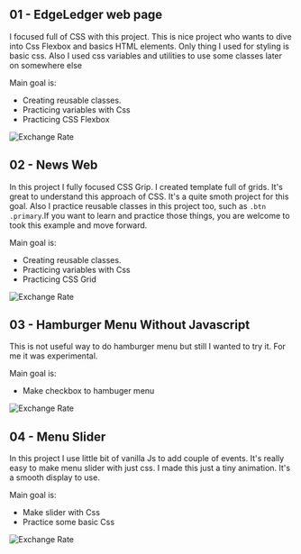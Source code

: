 ## 01 - EdgeLedger web page

I focused full of CSS with this project. This is nice project who wants to dive into Css Flexbox and basics HTML elements. Only thing I used for styling is basic css. Also I used css variables and utilities to use some classes later on somewhere else

Main goal is:

- Creating reusable classes.
- Practicing variables with Css
- Practicing CSS Flexbox

![Exchange Rate](https://ltobqg.dm.files.1drv.com/y4mt6JPYI3s4F84e0ekDBA3jpbyzrnJNv14Q0WKbbebN50R47qaopjU-BnW1Xbxol1ey46L63JjWq1tBAW3PWFNXWzf_mOpwHqwj2OHhfQOJkLYBwVGl2wGTST1V3-YC9z2MEZCtUjbalkTPZdyCC7ezsPX_XlZmDErlmAGVN2TZciRCLWYmWOmU2hKc6JsSf2iheGkw0kKtSfpfrtfduwtcw/edge.gif?psid=1)

## 02 - News Web

In this project I fully focused CSS Grip. I created template full of grids. It's great to understand this approach of CSS. It's a quite smoth project for this goal. Also I practice reusable classes in this project too, such as `.btn .primary`.If you want to learn and practice those things, you are welcome to took this example and move forward.

Main goal is:

- Creating reusable classes.
- Practicing variables with Css
- Practicing CSS Grid

![Exchange Rate](https://mdojqg.dm.files.1drv.com/y4m0tzB8OH-f32Qv8s2uFsBYq93GY5JyGkfE952Tm-1Oh95muW_l4tr-x3C0dYHSg02o8bXcV4hEs8FN37XUbyaioVgeMwI0QI3Y1rrlyGHEXSOz0XBbFmzjjIK6qmwvsn5ABsOJ9XRFx-4OkTtWCYf6D6zRutfv_u9liuzGcasHjMWu6N7Xe48gAXGa2sOCPYhdION6DPhuXBjTDSdp3DHeg/newsGrid.gif?download&psid=1)

## 03 - Hamburger Menu Without Javascript

This is not useful way to do hamburger menu but still I wanted to try it. For me it was experimental.

Main goal is:

- Make checkbox to hambuger menu

![Exchange Rate](https://ltocqg.dm.files.1drv.com/y4mNcsgYJX8LGv-szqVRTs3ab_qkf3kr6fg7mPz8sUlQsWm4jCWwfhMO-lwbQJ6o8GJnGWs2vcZ3SSqKJu4S6r5thd5lyH8L8QIG8F91lePYFcRLF8O3DnIKH8-qMNOP_fn81URiGHm31cOsAEpfIqSBpfOeKGqjwMkIhX4flu1K5zZ346wTIK6vBr9elX_-4Sbh9VNa5anQCeQ1tvuyO69vA/hamburger.gif?download&psid=1)

## 04 - Menu Slider

In this project I use little bit of vanilla Js to add couple of events. It's really easy to make menu slider with just css. I made this just a tiny animation. It's a smooth display to use.

Main goal is:

- Make slider with Css 
- Practice some basic Css

![Exchange Rate](https://mdrqqq.dm.files.1drv.com/y4m1mYAir1GYw7gsuWmqcp8JYJREHFUcFeR_S5q9TNAPXEVn5odUwNH7cOQzdKWFvB6VK4cyQexMEvxclbK4o-gZx4irfA-dGCHVZnbkzbxAlzoYfILAMDUsUiiE628ulZI_XlVszK9f1jkHZfRbJ3v9aiP6nnScLAVQbdgZ3_FrqOcELgTBUUgJsUCMK9vMsfIFCD4RX-M9FdFxYj8LYAPRw/landing.gif)
